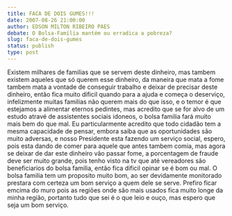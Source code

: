 ```yaml
---
title: FACA DE DOIS GUMES!!!
date: 2007-08-26 21:00:00
author: EDSON MILTON RIBEIRO PAES
debate: O Bolsa-Família mantém ou erradica a pobreza?
slug: faca-de-dois-gumes
status: publish 
type: post
---
```


Existem milhares de familias que se servem deste dinheiro, mas tambem existem aqueles que só querem esse dinheiro, da maneira que mata a fome tambem mata a vontade de conseguir trabalho e deixar de precisar deste dinheiro, então fica muito dificil quando para a ajuda e começa o deserviço, infelizmente muitas familias não querem mais do que isso, e o temor é que estejamos a alimentar eternos pedintes, mas acredito que se for alvo de um estudo atravé de assistentes sociais idoneos, o bolsa familia fará muito mais bem do que mal. Eu particularmente acredito que todo cidadão tem a mesma capacidade de pensar, embora saiba que as oportunidades são muito adversas, e nosso Presidente esta fazendo um serviço social, espero, pois esta dando de comer para aquele que antes tambem comia, mas agora se deixar de dar este dinheiro vão passar fome, a porcentagem de fraude deve ser muito grande, pois tenho visto na tv que até vereadores são beneficiarios do bolsa familia, então fica dificil opinar se é bom ou mal. O bolsa familia tem um proposito muito bom, ao ser devidamente monitorado prestara com certeza um bom serviço a quem dele se serve. Prefiro ficar emcima do muro pois as regiões onde são mais usados fica muito longe da minha região, portanto tudo que sei é o que leio e ouço, mas espero que seja um bom serviço.
